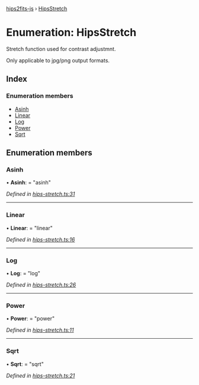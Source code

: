 [hips2fits-js](https://github.com/lloydevans/hips2fits-js/blob/master/docs/md/README.md) › [HipsStretch](https://github.com/lloydevans/hips2fits-js/blob/master/docs/md/enums/hipsstretch.md)

# Enumeration: HipsStretch

Stretch function used for contrast adjustmnt.

Only applicable to jpg/png output formats.

## Index

### Enumeration members

* [Asinh](https://github.com/lloydevans/hips2fits-js/blob/master/docs/md/enums/hipsstretch.md#asinh)
* [Linear](https://github.com/lloydevans/hips2fits-js/blob/master/docs/md/enums/hipsstretch.md#linear)
* [Log](https://github.com/lloydevans/hips2fits-js/blob/master/docs/md/enums/hipsstretch.md#log)
* [Power](https://github.com/lloydevans/hips2fits-js/blob/master/docs/md/enums/hipsstretch.md#power)
* [Sqrt](https://github.com/lloydevans/hips2fits-js/blob/master/docs/md/enums/hipsstretch.md#sqrt)

## Enumeration members

###  Asinh

• **Asinh**: = "asinh"

*Defined in [hips-stretch.ts:31](https://github.com/lloydevans/node-hips2fits/blob/a60c4f4/src/hips-stretch.ts#L31)*

___

###  Linear

• **Linear**: = "linear"

*Defined in [hips-stretch.ts:16](https://github.com/lloydevans/node-hips2fits/blob/a60c4f4/src/hips-stretch.ts#L16)*

___

###  Log

• **Log**: = "log"

*Defined in [hips-stretch.ts:26](https://github.com/lloydevans/node-hips2fits/blob/a60c4f4/src/hips-stretch.ts#L26)*

___

###  Power

• **Power**: = "power"

*Defined in [hips-stretch.ts:11](https://github.com/lloydevans/node-hips2fits/blob/a60c4f4/src/hips-stretch.ts#L11)*

___

###  Sqrt

• **Sqrt**: = "sqrt"

*Defined in [hips-stretch.ts:21](https://github.com/lloydevans/node-hips2fits/blob/a60c4f4/src/hips-stretch.ts#L21)*
